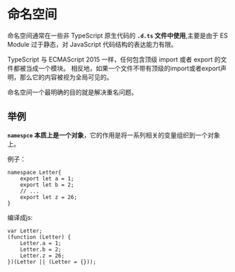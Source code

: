 # 命名空间
命名空间通常在一些非 TypeScript 原生代码的 **`.d.ts` 文件中使用**,主要是由于 ES Module 过于静态，对 JavaScript 代码结构的表达能力有限。

TypeScript 与 ECMAScript 2015 一样，任何包含顶级 import 或者 export 的文件都被当成一个模块。
相反地，如果一个文件不带有顶级的import或者export声明，那么它的内容被视为全局可见的。

命名空间一个最明确的目的就是解决重名问题。

## 举例
**`namespce` 本质上是一个对象**，它的作用是将一系列相关的变量组织到一个对象上。

例子：
```
namespace Letter{
    export let a = 1;
    export let b = 2;
    // ...
    export let z = 26;
}
```
编译成js:
```
var Letter;
(function (Letter) {
    Letter.a = 1;
    Letter.b = 2;
    Letter.z = 26;
})(Letter || (Letter = {}));

```